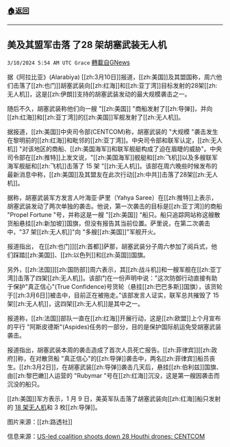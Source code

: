 ###  [:house:返回](README.md)
---


## 美及其盟军击落 了28 架胡塞武装无人机
`3/10/2024 5:54 AM UTC Grace` [轉載自GNews](https://gnews.org/articles/2381118)

据《阿拉比亚》(Alarabiya) [[zh:3月10日]]报道，[[zh:美国]]及其盟国称，周六他们击落了[[zh:也门]]胡塞武装向[[zh:红海]]和[[zh:亚丁湾]]目标发射的28架[[zh:无人机]]，这是[[zh:伊朗]]支持的胡塞武装发动的最大规模袭击之一。

随后不久，胡塞武装称他们向一艘 "[[zh:美国]] "商船发射了[[zh:导弹]]，并向[[zh:红海]]和[[zh:亚丁湾]]的[[zh:美国]]军舰发射了[[zh:无人机]]。

据报道，[[zh:美国]]中央司令部(CENTCOM)称，胡塞武装的 "大规模 "袭击发生在黎明前的[[zh:红海]]和毗邻的[[zh:亚丁湾]]。中央司令部和联军认定，[[zh:无人机]] "对该地区的商船、[[zh:美国海军]]和联军舰艇构成了迫在眉睫的威胁"。中央司令部在[[zh:推特]]上发文说，"[[zh:美国海军]]舰艇和[[zh:飞机]]以及多艘联军海军舰艇和[[zh:飞机]]击落了 15 架 "[[zh:无人机]]。该部在周六晚些时候发布的最新消息中称，[[zh:美国]]及其盟友在此次行动[[zh:中共]]击落了28架[[zh:无人机]]。

据称，胡塞武装军方发言人叶海亚·萨里（Yahya Saree）在[[zh:推特]]上表示，胡塞武装发动了两次单独的袭击。他说，第一次袭击的目标是[[zh:亚丁湾]]的商船 "Propel Fortune "号，并称这是一艘 "[[zh:美国]] "船只。船只追踪网站称这艘散货船悬挂[[zh:新加坡]]国旗，但没有报告其当前位置。萨里说，在第二次袭击中，"37 架[[zh:无人机]]"向 "多艘[[zh:美国]]"军舰开火。

报道指出， 在[[zh:也门]][[zh:首都]]萨那，胡塞武装分子周六参加了阅兵式，他们踩踏[[zh:美国]]、[[zh:以色列]]和[[zh:英国]]国旗。

另外，[[zh:法国]][[zh:国防部]]周六表示，其[[zh:战斗机]]和一艘军舰在[[zh:亚丁湾]]击落了四架[[zh:无人机]]。该部门在一份声明中说："这次防御行动直接有助于保护"真正信心"(True Confidence)号货轮（悬挂[[zh:巴巴多斯]]国旗），该货轮于[[zh:3月6日]]被击中，目前正在被拖走。”该部发言人证实，联军总共摧毁了 15 架[[zh:无人机]]，这四架[[zh:无人机]]是其中之一。

报道称，[[zh:法国]]部队一直在[[zh:红海]]开展行动，这是[[zh:欧盟]]上个月宣布的平行 "阿斯皮德斯"(Aspides)任务的一部分，目的是保护国际航运免受胡塞武装袭击。

报道指出，胡塞武装本周的袭击造成了首次人员死亡报告。[[zh:菲律宾]][[zh:政府]]称，在对散货船 "真正信心"的[[zh:导弹]]袭击中，两名[[zh:菲律宾]]船员丧生。[[zh:3月2日]]，在胡塞武装[[zh:导弹]]袭击几天后，悬挂[[zh:伯利兹]]国旗、由[[zh:黎巴嫩]]人运营的 "Rubymar "号在[[zh:红海]]沉没，这是第一艘因袭击而沉没的船只。

[[zh:美国]]军方表示，1 月 9 日，美英军队击落了胡塞武装向[[zh:红海]]船只发射的 [18 架无人机](https://gnews.org/m/2341047)和 3 枚[[zh:导弹]]。

图片来源：[[zh:路透社]]

信息来源：[US-led coalition shoots down 28 Houthi drones: CENTCOM](https://english.alarabiya.net/News/middle-east/2024/03/10/US-led-coalition-shoots-down-28-Houthi-drones-CENTCOM)
